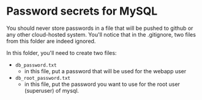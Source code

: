 # Password secrets for MySQL

You should never store passwords in a file that will be pushed to github or any other cloud-hosted system.  You'll notice that in the .gitignore, two files from this folder are indeed ignored.  

In this folder, you'll need to create two files:

- `db_password.txt`
  - in this file, put a password that will be used for the webapp user
- `db_root_password.txt`
  - in this file, put the password you want to use for the root user (superuser) of mysql.